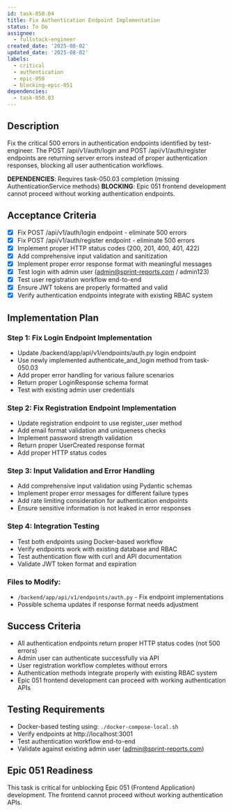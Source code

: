 ```yaml
---
id: task-050.04
title: Fix Authentication Endpoint Implementation
status: To Do
assignee:
  - fullstack-engineer
created_date: '2025-08-02'
updated_date: '2025-08-02'
labels:
  - critical
  - authentication
  - epic-050
  - blocking-epic-051
dependencies:
  - task-050.03
---
```


## Description

Fix the critical 500 errors in authentication endpoints identified by test-engineer. The POST /api/v1/auth/login and POST /api/v1/auth/register endpoints are returning server errors instead of proper authentication responses, blocking all user authentication workflows.

**DEPENDENCIES**: Requires task-050.03 completion (missing AuthenticationService methods)
**BLOCKING**: Epic 051 frontend development cannot proceed without working authentication endpoints.

## Acceptance Criteria

- [x] Fix POST /api/v1/auth/login endpoint - eliminate 500 errors
- [x] Fix POST /api/v1/auth/register endpoint - eliminate 500 errors  
- [x] Implement proper HTTP status codes (200, 201, 400, 401, 422)
- [x] Add comprehensive input validation and sanitization
- [x] Implement proper error response format with meaningful messages
- [x] Test login with admin user (admin@sprint-reports.com / admin123)
- [x] Test user registration workflow end-to-end
- [x] Ensure JWT tokens are properly formatted and valid
- [x] Verify authentication endpoints integrate with existing RBAC system

## Implementation Plan

### Step 1: Fix Login Endpoint Implementation
- Update /backend/app/api/v1/endpoints/auth.py login endpoint
- Use newly implemented authenticate_and_login method from task-050.03
- Add proper error handling for various failure scenarios
- Return proper LoginResponse schema format
- Test with existing admin user credentials

### Step 2: Fix Registration Endpoint Implementation  
- Update registration endpoint to use register_user method
- Add email format validation and uniqueness checks
- Implement password strength validation
- Return proper UserCreated response format
- Add proper HTTP status codes

### Step 3: Input Validation and Error Handling
- Add comprehensive input validation using Pydantic schemas
- Implement proper error messages for different failure types
- Add rate limiting consideration for authentication endpoints
- Ensure sensitive information is not leaked in error responses

### Step 4: Integration Testing
- Test both endpoints using Docker-based workflow
- Verify endpoints work with existing database and RBAC
- Test authentication flow with curl and API documentation
- Validate JWT token format and expiration

### Files to Modify:
- `/backend/app/api/v1/endpoints/auth.py` - Fix endpoint implementations
- Possible schema updates if response format needs adjustment

## Success Criteria

- All authentication endpoints return proper HTTP status codes (not 500 errors)
- Admin user can authenticate successfully via API
- User registration workflow completes without errors
- Authentication methods integrate properly with existing RBAC system
- Epic 051 frontend development can proceed with working authentication APIs

## Testing Requirements

- Docker-based testing using: `./docker-compose-local.sh`
- Verify endpoints at http://localhost:3001
- Test authentication workflow end-to-end
- Validate against existing admin user (admin@sprint-reports.com)

## Epic 051 Readiness

This task is critical for unblocking Epic 051 (Frontend Application) development. The frontend cannot proceed without working authentication APIs.

